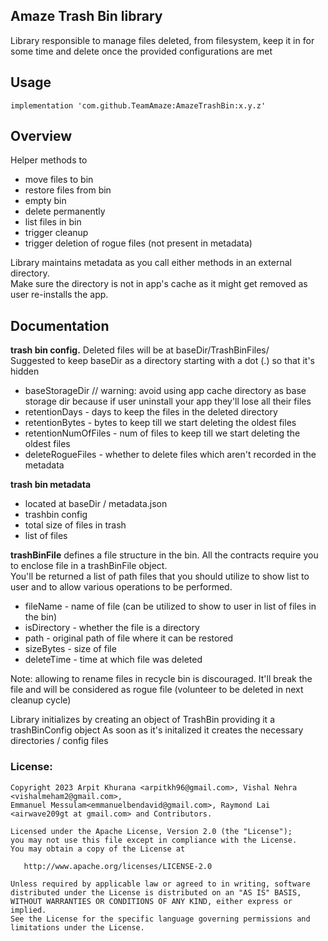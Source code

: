 Amaze Trash Bin library
---
Library responsible to manage files deleted, from filesystem, keep it in for some time and delete 
once the provided configurations are met

Usage
---
`
implementation 'com.github.TeamAmaze:AmazeTrashBin:x.y.z'
`

Overview
---
Helper methods to 
- move files to bin
- restore files from bin
- empty bin
- delete permanently
- list files in bin
- trigger cleanup
- trigger deletion of rogue files (not present in metadata)

Library maintains metadata as you call either methods in an external directory.  
Make sure the directory is not in app's cache as it might get removed as user re-installs the app.

Documentation
---
**trash bin config.**
Deleted files will be at baseDir/TrashBinFiles/  
Suggested to keep baseDir as a directory starting with a dot (.) so that it's hidden
- baseStorageDir // warning: avoid using app cache directory as base storage dir because if user uninstall your app they'll lose all their files 
- retentionDays - days to keep the files in the deleted directory
- retentionBytes - bytes to keep till we start deleting the oldest files
- retentionNumOfFiles - num of files to keep till we start deleting the oldest files
- deleteRogueFiles - whether to delete files which aren't recorded in the metadata

**trash bin metadata**
- located at baseDir / metadata.json
- trashbin config
- total size of files in trash
- list of files

**trashBinFile**
defines a file structure in the bin. All the contracts require you to enclose file in a trashBinFile object.  
You'll be returned a list of path files that you should utilize to show list to user and to allow various operations to be performed.
- fileName - name of file (can be utilized to show to user in list of files in the bin)
- isDirectory - whether the file is a directory
- path - original path of file where it can be restored
- sizeBytes - size of file
- deleteTime - time at which file was deleted

Note: allowing to rename files in recycle bin is discouraged. It'll break the file and will be considered as rogue file 
(volunteer to be deleted in next cleanup cycle)

Library initializes by creating an object of TrashBin providing it a trashBinConfig object
As soon as it's initalized it creates the necessary directories / config files


### License:

    Copyright 2023 Arpit Khurana <arpitkh96@gmail.com>, Vishal Nehra <vishalmeham2@gmail.com>,
    Emmanuel Messulam<emmanuelbendavid@gmail.com>, Raymond Lai <airwave209gt at gmail.com> and Contributors.

    Licensed under the Apache License, Version 2.0 (the "License");
    you may not use this file except in compliance with the License.
    You may obtain a copy of the License at

       http://www.apache.org/licenses/LICENSE-2.0

    Unless required by applicable law or agreed to in writing, software
    distributed under the License is distributed on an "AS IS" BASIS,
    WITHOUT WARRANTIES OR CONDITIONS OF ANY KIND, either express or implied.
    See the License for the specific language governing permissions and
    limitations under the License.
